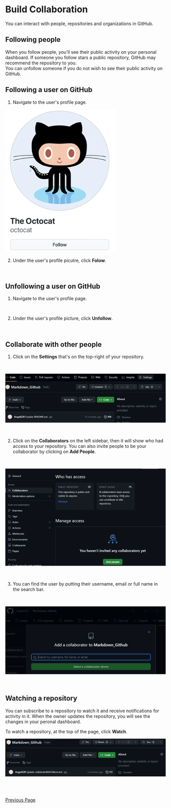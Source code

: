 # Build Collaboration 
You can interact with people, repositories and organizations in GitHub. 

## Following people 
When you follow people, you'll see their public activity on your personal dashboard. If someone you follow stars a public repository, GitHub may recommend the repository to you. <br />
You can unfollow someone if you do not wish to see their public activity on GitHub. 
<br />

## Following a user on GitHub
1. Navigate to the user's profile page.
   <br />

![](https://github.com/AngelS28/Markdown_Github/blob/main/Images/followPage.png)

2. Under the user's profile picutre, click **Folow**.
<br />

## Unfollowing a user on GitHub
1. Navigate to the user's profile page.
 <br />

2. Under the user's profile picture, click **Unfollow**.
<br />


## Collaborate with other people
1. Click on the **Settings** that's on the top-right of your repository.
 <br/>

![](https://github.com/AngelS28/Markdown_Github/blob/main/Images/generalSetting.png)

<br />

2. Click on the **Collaborators** on the left sidebar, then it will show who had access to your repository. You can also invite people to be your collaborator by clicking on **Add People**.
<br />

![](https://github.com/AngelS28/Markdown_Github/blob/main/Images/collaborate.png) 

<br />

3. You can find the user by putting their username, email or full name in the search bar.
<br />

![](https://github.com/AngelS28/Markdown_Github/blob/main/Images/searchPeople.png) 

<br />

## Watching a repository
You can subscribe to a repository to watch it and receive notifications for activity in it. When the owner updates the repository, you will see the changes in your peronal dashboard.
<br />

To watch a repository, at the top of the page, click **Watch**.
<br />

![](https://github.com/AngelS28/Markdown_Github/blob/main/Images/watching.png)

<br />

<br />

[Previous Page](https://github.com/AngelS28/Markdown_Github/blob/main/forkRepo.md) 

